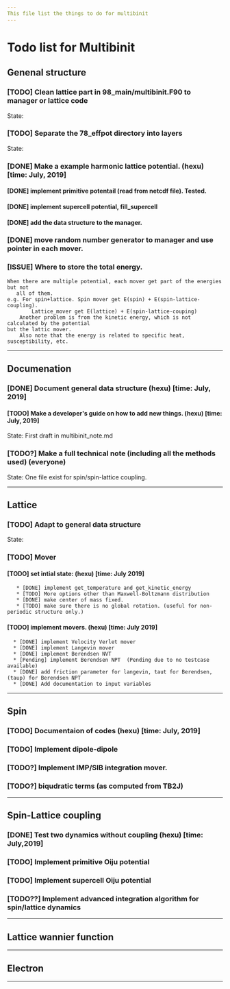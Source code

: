 ```yaml
---
This file list the things to do for multibinit
---
```

# Todo list for Multibinit

## Genenal structure

### [TODO] Clean lattice part in 98_main/multibinit.F90 to manager or lattice code

State: 


### [TODO] Separate the 78_effpot directory into layers 

State: 

### [DONE] Make a example harmonic lattice potential. (hexu) [time: July, 2019]
#### [DONE] implement primitive potentail (read from netcdf file). Tested.
#### [DONE] implement supercell potential, fill_supercell
#### [DONE] add the data structure to the manager.
###  [DONE] move random number generator to manager and use pointer in each mover.

### [ISSUE] Where to store the total energy.
	When there are multiple potential, each mover get part of the energies but not
       all of them.
	e.g. For spin+lattice. Spin mover get E(spin) + E(spin-lattice-coupling).
            Lattice_mover get E(lattice) + E(spin-lattice-couping) 
        Another problem is from the kinetic energy, which is not calculated by the potential
	but the lattic mover.
        Also note that the energy is related to specific heat, susceptibility, etc. 

---

## Documenation
### [DONE] Document general data structure  (hexu) [time: July, 2019]


#### [TODO] Make a developer's guide on how to add new things. (hexu) [time: July, 2019]

State: First draft in multibinit_note.md
 
### [TODO?] Make a full technical note (including all the methods used) (everyone) 

State: One file exist for spin/spin-lattice coupling.


---

## Lattice

### [TODO] Adapt to general data structure

State: 

### [TODO] Mover

#### [TODO] set intial state:  (hexu) [time: July 2019]
       * [DONE] implement get_temperature and get_kinetic_energy
       * [TODO] More options other than Maxwell-Boltzmann distribution
       * [DONE] make center of mass fixed.
       * [TODO] make sure there is no global rotation. (useful for non-periodic structure only.)

#### [TODO] implement movers. (hexu) [time: July 2019]
      * [DONE] implement Velocity Verlet mover
      * [DONE] implement Langevin mover
      * [DONE] implement Berendsen NVT
      * [Pending] implement Berendsen NPT  (Pending due to no testcase available)
      * [DONE] add friction parameter for langevin, taut for Berendsen, (taup) for Berendsen NPT
      * [DONE] Add documentation to input variables


---

## Spin

### [TODO] Documentaion of codes (hexu) [time: July, 2019] 

### [TODO] Implement dipole-dipole 

### [TODO?] Implement IMP/SIB integration mover.

### [TODO?] biqudratic terms (as computed from TB2J)


---

## Spin-Lattice coupling

### [DONE] Test two dynamics without coupling (hexu) [time: July,2019]

### [TODO] Implement primitive Oiju potential

### [TODO] Implement supercell Oiju potential

### [TODO??] Implement advanced integration algorithm for spin/lattice dynamics

---
## Lattice wannier function

---

## Electron

---
